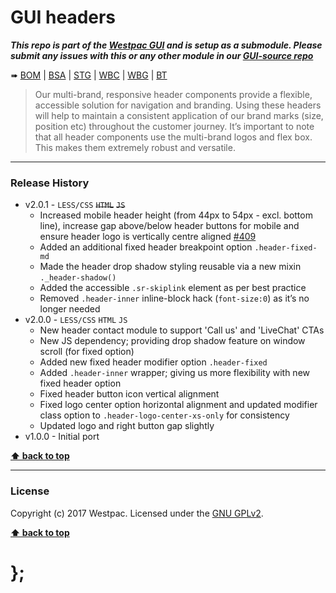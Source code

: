 GUI headers
===========

***This repo is part of the [Westpac GUI](http://gel.westpacgroup.com.au/GUI/) and is setup as a submodule. Please submit any issues with this or any other
module in our [GUI-source repo](https://github.com/WestpacCXTeam/GUI-source/issues)***

➠
[BOM](http://westpaccxteam.github.io/GUI-headers/tests/BOM/) |
[BSA](http://westpaccxteam.github.io/GUI-headers/tests/BSA/) |
[STG](http://westpaccxteam.github.io/GUI-headers/tests/STG/) |
[WBC](http://westpaccxteam.github.io/GUI-headers/tests/WBC/) |
[WBG](http://westpaccxteam.github.io/GUI-headers/tests/WBG/) |
[BT](http://westpaccxteam.github.io/GUI-headers/tests/BT/)

> Our multi-brand, responsive header components provide a flexible, accessible solution for navigation and branding. Using these headers will help to maintain a consistent application of our brand marks (size, position etc) throughout the customer journey. It’s important to note that all header components use the multi-brand logos and flex box. This makes them extremely robust and versatile.

----------------------------------------------------------------------------------------------------------------------------------------------------------------


### Release History

* v2.0.1 - `LESS/CSS` ~~`HTML`~~ ~~`JS`~~
	* Increased mobile header height (from 44px to 54px - excl. bottom line), increase gap above/below header buttons for mobile and ensure header logo is vertically centre aligned
		[#409](https://github.com/WestpacCXTeam/GUI-source/issues/409)
	* Added an additional fixed header breakpoint option `.header-fixed-md`
	* Made the header drop shadow styling reusable via a new mixin `._header-shadow()`
	* Added the accessible `.sr-skiplink` element as per best practice
	* Removed `.header-inner` inline-block hack (`font-size:0`) as it’s no longer needed
* v2.0.0 - `LESS/CSS` `HTML` `JS`
	* New header contact module to support 'Call us' and 'LiveChat' CTAs
	* New JS dependency; providing drop shadow feature on window scroll (for fixed option)
	* Added new fixed header modifier option `.header-fixed`
	* Added `.header-inner` wrapper; giving us more flexibility with new fixed header option
	* Fixed header button icon vertical alignment
	* Fixed logo center option horizontal alignment and updated modifier class option to `.header-logo-center-xs-only` for consistency
	* Updated logo and right button gap slightly
* v1.0.0 - Initial port

**[⬆ back to top](#content)**


----------------------------------------------------------------------------------------------------------------------------------------------------------------


### License

Copyright (c) 2017 Westpac. Licensed under the [GNU GPLv2](https://raw.githubusercontent.com/WestpacCXTeam/GUI-headers/master/LICENSE).

**[⬆ back to top](#content)**

# };